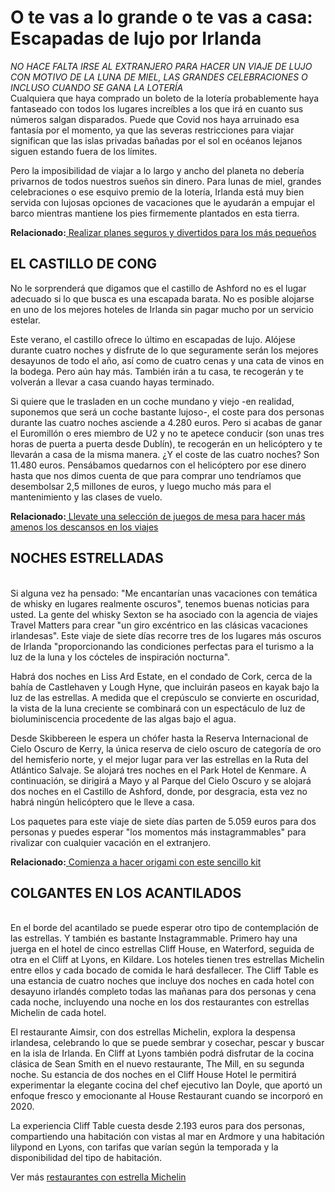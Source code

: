 
<h1>O te vas a lo grande o te vas a casa: Escapadas de lujo por Irlanda</h1>

<i>NO HACE FALTA IRSE AL EXTRANJERO PARA HACER UN VIAJE DE LUJO CON MOTIVO DE LA LUNA DE MIEL, LAS GRANDES CELEBRACIONES O INCLUSO CUANDO SE GANA LA LOTERÍA </i>
<br>
Cualquiera que haya comprado un boleto de la lotería probablemente haya fantaseado con todos los lugares increíbles a los que irá en cuanto sus números salgan disparados. Puede que Covid nos haya arruinado esa fantasía por el momento, ya que las severas restricciones para viajar significan que las islas privadas bañadas por el sol en océanos lejanos siguen estando fuera de los límites.

Pero la imposibilidad de viajar a lo largo y ancho del planeta no debería privarnos de todos nuestros sueños sin dinero. Para lunas de miel, grandes celebraciones o ese esquivo premio de la lotería, Irlanda está muy bien servida con lujosas opciones de vacaciones que le ayudarán a empujar el barco mientras mantiene los pies firmemente plantados en esta tierra.

<strong>Relacionado:</strong><a href="
http://amorweb.x10.mx/2021/07/03/planes-divertidos-y-seguros-para-ninos/"> Realizar planes seguros y divertidos para los más pequeños
</a>

<h2>EL CASTILLO DE CONG</h2>

No le sorprenderá que digamos que el castillo de Ashford no es el lugar adecuado si lo que busca es una escapada barata. No es posible alojarse en uno de los mejores hoteles de Irlanda sin pagar mucho por un servicio estelar.

Este verano, el castillo ofrece lo último en escapadas de lujo. Alójese durante cuatro noches y disfrute de lo que seguramente serán los mejores desayunos de todo el año, así como de cuatro cenas y una cata de vinos en la bodega. Pero aún hay más. También irán a tu casa, te recogerán y te volverán a llevar a casa cuando hayas terminado.

Si quiere que le trasladen en un coche mundano y viejo -en realidad, suponemos que será un coche bastante lujoso-, el coste para dos personas durante las cuatro noches asciende a 4.280 euros. Pero si acabas de ganar el Euromillón o eres miembro de U2 y no te apetece conducir (son unas tres horas de puerta a puerta desde Dublín), te recogerán en un helicóptero y te llevarán a casa de la misma manera. ¿Y el coste de las cuatro noches? Son 11.480 euros. Pensábamos quedarnos con el helicóptero por ese dinero hasta que nos dimos cuenta de que para comprar uno tendríamos que desembolsar 2,5 millones de euros, y luego mucho más para el mantenimiento y las clases de vuelo.

<strong>Relacionado:</strong><a href="https://meaburroeninternet.com/juegos-de-mesa/"> Llevate una selección de juegos de mesa para hacer más amenos los descansos en los viajes</a>

<h2>NOCHES ESTRELLADAS</h2>
<br>
Si alguna vez ha pensado: "Me encantarían unas vacaciones con temática de whisky en lugares realmente oscuros", tenemos buenas noticias para usted. La gente del whisky Sexton se ha asociado con la agencia de viajes Travel Matters para crear "un giro excéntrico en las clásicas vacaciones irlandesas". Este viaje de siete días recorre tres de los lugares más oscuros de Irlanda "proporcionando las condiciones perfectas para el turismo a la luz de la luna y los cócteles de inspiración nocturna".

Habrá dos noches en Liss Ard Estate, en el condado de Cork, cerca de la bahía de Castlehaven y Lough Hyne, que incluirán paseos en kayak bajo la luz de las estrellas. A medida que el crepúsculo se convierte en oscuridad, la vista de la luna creciente se combinará con un espectáculo de luz de bioluminiscencia procedente de las algas bajo el agua.


Desde Skibbereen le espera un chófer hasta la Reserva Internacional de Cielo Oscuro de Kerry, la única reserva de cielo oscuro de categoría de oro del hemisferio norte, y el mejor lugar para ver las estrellas en la Ruta del Atlántico Salvaje. Se alojará tres noches en el Park Hotel de Kenmare. A continuación, se dirigirá a Mayo y al Parque del Cielo Oscuro y se alojará dos noches en el Castillo de Ashford, donde, por desgracia, esta vez no habrá ningún helicóptero que le lleve a casa.

Los paquetes para este viaje de siete días parten de 5.059 euros para dos personas y puedes esperar "los momentos más instagrammables" para rivalizar con cualquier vacación en el extranjero.

<strong>Relacionado:</strong><a href="https://manualidades.im/kit-origami.html"> Comienza a hacer origami con este sencillo kit</a>

<h2>COLGANTES EN LOS ACANTILADOS</h2>
<br>
En el borde del acantilado se puede esperar otro tipo de contemplación de las estrellas. Y también es bastante Instagrammable. Primero hay una juerga en el hotel de cinco estrellas Cliff House, en Waterford, seguida de otra en el Cliff at Lyons, en Kildare. Los hoteles tienen tres estrellas Michelin entre ellos y cada bocado de comida le hará desfallecer. The Cliff Table es una estancia de cuatro noches que incluye dos noches en cada hotel con desayuno irlandés completo todas las mañanas para dos personas y cena cada noche, incluyendo una noche en los dos restaurantes con estrellas Michelin de cada hotel.

El restaurante Aimsir, con dos estrellas Michelin, explora la despensa irlandesa, celebrando lo que se puede sembrar y cosechar, pescar y buscar en la isla de Irlanda. En Cliff at Lyons también podrá disfrutar de la cocina clásica de Sean Smith en el nuevo restaurante, The Mill, en su segunda noche. Su estancia de dos noches en el Cliff House Hotel le permitirá experimentar la elegante cocina del chef ejecutivo Ian Doyle, que aportó un enfoque fresco y emocionante al House Restaurant cuando se incorporó en 2020.

La experiencia Cliff Table cuesta desde 2.193 euros para dos personas, compartiendo una habitación con vistas al mar en Ardmore y una habitación lilypond en Lyons, con tarifas que varían según la temporada y la disponibilidad del tipo de habitación.

Ver más <a href="https://guide.michelin.com/es/es/restaurantes/2-estrellas-michelin">restaurantes con estrella Michelin</a>

